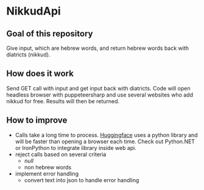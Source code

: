 # **NikkudApi**

## Goal of this repository

Give input, which are hebrew words, and return hebrew words back with diatricts (nikkud).

## How does it work

Send GET call with input and get input back with diatricts.
Code will open headless browser with puppeteersharp and use several websites who add nikkud for free. Results will then be returned.

## How to improve
- Calls take a long time to process. [Huggingface](https://huggingface.co/spaces/malper/unikud) uses a python library and will be faster than opening a browser each time. Check out Python.NET or IronPython to integrate library inside web api. 
- reject calls based on several criteria
    - *null*
    - non hebrew words
- implement error handling
    - convert text into json to handle error handling
